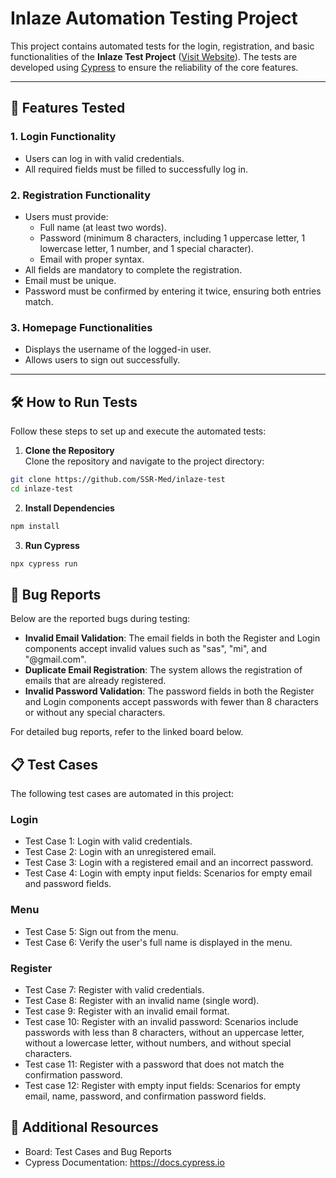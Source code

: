 # Inlaze Automation Testing Project

This project contains automated tests for the login, registration, and basic functionalities of the **Inlaze Test Project** ([Visit Website](https://test-qa.inlaze.com/)). The tests are developed using [Cypress](https://www.cypress.io/) to ensure the reliability of the core features.

---

## 🚀 Features Tested

### 1. **Login Functionality**
- Users can log in with valid credentials.  
- All required fields must be filled to successfully log in.  

### 2. **Registration Functionality**
- Users must provide:  
  - Full name (at least two words).  
  - Password (minimum 8 characters, including 1 uppercase letter, 1 lowercase letter, 1 number, and 1 special character).  
  - Email with proper syntax.  
- All fields are mandatory to complete the registration.  
- Email must be unique.  
- Password must be confirmed by entering it twice, ensuring both entries match.  

### 3. **Homepage Functionalities**
- Displays the username of the logged-in user.  
- Allows users to sign out successfully.  

---

## 🛠️ How to Run Tests

Follow these steps to set up and execute the automated tests:

1. **Clone the Repository**  
Clone the repository and navigate to the project directory:  
```bash
git clone https://github.com/SSR-Med/inlaze-test
cd inlaze-test
```
2. **Install Dependencies**
```bash
npm install
```
3. **Run Cypress**
```bash
npx cypress run
```
## 🐞 Bug Reports
Below are the reported bugs during testing:
- **Invalid Email Validation**: The email fields in both the Register and Login components accept invalid values such as "sas", "mi", and "@gmail.com".
- **Duplicate Email Registration**: The system allows the registration of emails that are already registered.
- **Invalid Password Validation**: The password fields in both the Register and Login components accept passwords with fewer than 8 characters or without any special characters.

For detailed bug reports, refer to the linked board below.

## 📋 Test Cases
The following test cases are automated in this project:
### Login
- Test Case 1: Login with valid credentials.
- Test Case 2: Login with an unregistered email.
- Test Case 3: Login with a registered email and an incorrect password.
- Test Case 4: Login with empty input fields: Scenarios for empty email and password fields.
### Menu
- Test Case 5: Sign out from the menu.
- Test Case 6: Verify the user's full name is displayed in the menu.
### Register
- Test Case 7: Register with valid credentials.
- Test Case 8: Register with an invalid name (single word).
- Test case 9: Register with an invalid email format.
- Test case 10: Register with an invalid password: Scenarios include passwords with less than 8 characters, without an uppercase letter, without a lowercase letter, without numbers, and without special characters.
- Test case 11: Register with a password that does not match the confirmation password.
- Test case 12: Register with empty input fields: Scenarios for empty email, name, password, and confirmation password fields.


## 🔗 Additional Resources
- Board: Test Cases and Bug Reports
- Cypress Documentation: https://docs.cypress.io
